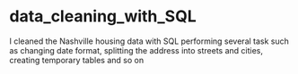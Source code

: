 # data_cleaning_with_SQL
I cleaned the Nashville housing data with SQL performing several task such as changing date format, splitting the address into streets and cities, creating temporary tables and so on
